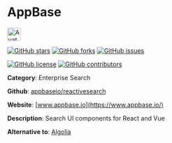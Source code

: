 
# AppBase 

<a href="https://www.appbase.io/"><img src="https://icons.duckduckgo.com/ip3/www.appbase.io.ico" alt="Avatar" width="30" height="30" /></a>

[![GitHub stars](https://img.shields.io/github/stars/appbaseio/reactivesearch.svg?style=social&label=Star&maxAge=2592000)](https://GitHub.com/appbaseio/reactivesearch/stargazers/) [![GitHub forks](https://img.shields.io/github/forks/appbaseio/reactivesearch.svg?style=social&label=Fork&maxAge=2592000)](https://GitHub.com/appbaseio/reactivesearch/network/) [![GitHub issues](https://img.shields.io/github/issues/appbaseio/reactivesearch.svg)](https://GitHub.com/Nappbaseio/reactivesearch/issues/)

[![GitHub license](https://img.shields.io/github/license/appbaseio/reactivesearch.svg)](https://github.com/appbaseio/reactivesearch/blob/master/LICENSE) [![GitHub contributors](https://img.shields.io/github/contributors/appbaseio/reactivesearch.svg)](https://GitHub.com/appbaseio/reactivesearch/graphs/contributors/) 

**Category**: Enterprise Search

**Github**: [appbaseio/reactivesearch](https://github.com/appbaseio/reactivesearch)

**Website**: [www.appbase.io](https://www.appbase.io/)

**Description**:
Search UI components for React and Vue

**Alternative to**: [Algolia](https://www.algolia.com/)
